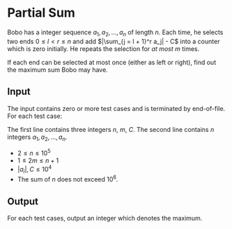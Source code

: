 # Partial Sum

Bobo has a integer sequence $a_1, a_2, \dots, a_n$ of length $n$.
Each time, he selects two ends $0 \leq l < r \leq n$ and add $|\sum_{j = l + 1}^r a_j| - C$ into a counter which is zero initially.
He repeats the selection for *at most* $m$ times.

If each end can be selected at most once (either as left or right), find out the maximum sum Bobo may have.

## Input

The input contains zero or more test cases and is terminated by end-of-file. For each test case:

The first line contains three integers $n$, $m$, $C$.
The second line contains $n$ integers $a_1, a_2, \dots, a_n$.

* $2 \leq n \leq 10^5$
* $1 \leq 2m \leq n + 1$
* $|a_i|, C \leq 10^4$
* The sum of $n$ does not exceed $10^6$.

## Output

For each test cases, output an integer which denotes the maximum.

<!--SAMPLES-->
